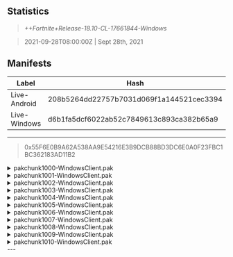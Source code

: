 ## Statistics
> *++Fortnite+Release-18.10-CL-17661844-Windows*

> 2021-09-28T08:00:00Z | Sept 28th, 2021

## Manifests
| Label | Hash | Route |
| - | - | - |
| Live-Android | 208b5264dd22757b7031d069f1a144521cec3394 | [kV0yHY7MzygCzVqYuU-vUaIyDIOvTg](https://github.com/Tectors/Archive/blob/main/manifests/kV0yHY7MzygCzVqYuU-vUaIyDIOvTg.manifest) |
| Live-Windows | d6b1fa5dcf6022ab52c7849613c893ca382b65a9 | [hu7N3s__H28na2Oro06-draLSCt5UQ](https://github.com/Tectors/Archive/blob/main/manifests/hu7N3s__H28na2Oro06-draLSCt5UQ.manifest) |

---

> 0x55F6E0B9A62A538AA9E54216E3B9DCB88BD3DC6E0A0F23FBC1BC362183AD11B2

<details>
  <summary>pakchunk1000-WindowsClient.pak</summary>

  > FortniteGame/Content/Paks/pakchunk1000-WindowsClient.pak

  > 0x81275D6AFCE5D43F664A2DCA802A178D7DDE6F90E0F51AA1D82D69B7AAC3E6B9
  > 00EEB0CEB7585E8C69F90EF8534CA428

  <img src="https://raw.githubusercontent.com/Tectors/Archive/main/storage/cycle/EID_MyEffort_BT5Z0.svg" width="100"> 

</details>

<details>
  <summary>pakchunk1001-WindowsClient.pak</summary>

  > FortniteGame/Content/Paks/pakchunk1001-WindowsClient.pak

  > 0x245029CC0A2893A0D5D6B2CC9E0130A28D29A6B3F5ED7EA08E935CEFD350E370
  > 4F365EB12B55EB9A6BDD99DFC3D02E61

  <img src="https://raw.githubusercontent.com/Tectors/Archive/main/storage/cycle/Pickaxe_ID_670_FNBirthdayMale_FQK1E.svg" width="100"> <img src="https://raw.githubusercontent.com/Tectors/Archive/main/storage/cycle/Emoji_S18_FNBirthday_G7ZPV.svg" width="100"> <img src="https://raw.githubusercontent.com/Tectors/Archive/main/storage/cycle/BID_854_FNBirthday_BA96D.svg" width="100"> 

</details>

<details>
  <summary>pakchunk1002-WindowsClient.pak</summary>

  > FortniteGame/Content/Paks/pakchunk1002-WindowsClient.pak

  > 0xAD70D39BD252E8784B0472035CF45117F784469D43914855E3A40FC5EBEA3160
  > 89D641BBEFFD9A227200861A01807ECF

  <img src="https://raw.githubusercontent.com/Tectors/Archive/main/storage/cycle/EID_Comrade_6O5AK.svg" width="100"> 

</details>

<details>
  <summary>pakchunk1003-WindowsClient.pak</summary>

  > FortniteGame/Content/Paks/pakchunk1003-WindowsClient.pak

  > 0x330BABE77E35A861AE66425BE9A1AAA3BA0F6064B944868BBB79607F99FA7918
  > 8AB2A1D47937F30D49879F4043164045

  <img src="https://raw.githubusercontent.com/Tectors/Archive/main/storage/cycle/LSID_349_DarkTrio2.svg" width="100"> 

</details>

<details>
  <summary>pakchunk1004-WindowsClient.pak</summary>

  > FortniteGame/Content/Paks/pakchunk1004-WindowsClient.pak

  > 0x64B5AF6D447B5E8C351943630BD33183B0C75682409C1AF86FD812CE6C857315
  > 96FD474CBA52137DC5ABF658BE17C792

  <img src="https://raw.githubusercontent.com/Tectors/Archive/main/storage/cycle/BID_862_BigBucksBattleship_1JA5G.svg" width="100"> <img src="https://raw.githubusercontent.com/Tectors/Archive/main/storage/cycle/BID_861_BigBucksTopHat_J5LQQ.svg" width="100"> <img src="https://raw.githubusercontent.com/Tectors/Archive/main/storage/cycle/BID_860_BigBucksRaceCar_5T4NY.svg" width="100"> <img src="https://raw.githubusercontent.com/Tectors/Archive/main/storage/cycle/BID_859_BigBucksPenguin_6NSWA.svg" width="100"> <img src="https://raw.githubusercontent.com/Tectors/Archive/main/storage/cycle/BID_858_BigBucksRex_K3JSQ.svg" width="100"> <img src="https://raw.githubusercontent.com/Tectors/Archive/main/storage/cycle/BID_857_BigBucksCat_XTZ62.svg" width="100"> <img src="https://raw.githubusercontent.com/Tectors/Archive/main/storage/cycle/BID_856_BigBucksDuck_0751N.svg" width="100"> <img src="https://raw.githubusercontent.com/Tectors/Archive/main/storage/cycle/BID_855_BigBucksDog_S1Y8P.svg" width="100"> 

</details>

<details>
  <summary>pakchunk1005-WindowsClient.pak</summary>

  > FortniteGame/Content/Paks/pakchunk1005-WindowsClient.pak

  > 0xFB035D7BD7B1E68DF3BDD8EA80950686A73199E7188905B75B542E3B4D0D51B7
  > A7FAF0883F9147F93079F3A40413A83C

  <img src="https://raw.githubusercontent.com/Tectors/Archive/main/storage/cycle/Wrap_406_Psyche_YFO29.svg" width="100"> <img src="https://raw.githubusercontent.com/Tectors/Archive/main/storage/cycle/Pickaxe_ID_678_PsycheMale_81RMH.svg" width="100"> <img src="https://raw.githubusercontent.com/Tectors/Archive/main/storage/cycle/CID_A_211_Athena_Commando_M_Psyche_JWQP3.svg" width="100"> <img src="https://raw.githubusercontent.com/Tectors/Archive/main/storage/cycle/BID_868_PsycheMale_CTVM0.svg" width="100"> 

</details>

<details>
  <summary>pakchunk1006-WindowsClient.pak</summary>

  > FortniteGame/Content/Paks/pakchunk1006-WindowsClient.pak

  > 0xDE646D492BBD3D30650B736918041C15E9EDEBAD0FB678B81DB197F998F52880
  > C23FA9BDE9342B508B8AABBEEA6699A2

  <img src="https://raw.githubusercontent.com/Tectors/Archive/main/storage/cycle/Wrap_404_CritterFrenzy_SNXC0.svg" width="100"> <img src="https://raw.githubusercontent.com/Tectors/Archive/main/storage/cycle/Pickaxe_ID_676_CritterFrenzyMale_B21OE.svg" width="100"> <img src="https://raw.githubusercontent.com/Tectors/Archive/main/storage/cycle/CID_A_214_Athena_Commando_M_CritterFrenzy_YDM1L.svg" width="100"> <img src="https://raw.githubusercontent.com/Tectors/Archive/main/storage/cycle/BID_867_CritterFrenzy_3VYKQ.svg" width="100"> 

</details>

<details>
  <summary>pakchunk1007-WindowsClient.pak</summary>

  > FortniteGame/Content/Paks/pakchunk1007-WindowsClient.pak

  > 0xBA204332DC1885DC64B5BA93AE1624CC4644AE5069E6006D90B33E4050E8B93E
  > C76299772B1BE272260BF3396F83FC1E

  <img src="https://raw.githubusercontent.com/Tectors/Archive/main/storage/cycle/Trails_ID_102_HightowerVertigo_G63FW.svg" width="100"> <img src="https://raw.githubusercontent.com/Tectors/Archive/main/storage/cycle/Pickaxe_ID_668_ClashVMale1H_5TA18.svg" width="100"> <img src="https://raw.githubusercontent.com/Tectors/Archive/main/storage/cycle/Glider_ID_317_VertigoMale_E3F81.svg" width="100"> <img src="https://raw.githubusercontent.com/Tectors/Archive/main/storage/cycle/Emoji_S18_ClashV_I1DF9.svg" width="100"> <img src="https://raw.githubusercontent.com/Tectors/Archive/main/storage/cycle/EID_Clash_JLK96.svg" width="100"> <img src="https://raw.githubusercontent.com/Tectors/Archive/main/storage/cycle/CID_A_204_Athena_Commando_M_ClashV_SQNVJ.svg" width="100"> <img src="https://raw.githubusercontent.com/Tectors/Archive/main/storage/cycle/BID_849_ClashV_D5UT3.svg" width="100"> 

</details>

<details>
  <summary>pakchunk1008-WindowsClient.pak</summary>

  > FortniteGame/Content/Paks/pakchunk1008-WindowsClient.pak

  > 0xC0217A1B3BB1412C545FD23A785C0624BDF8814ED810F4CAAD938E2F7B0F2F7A
  > D24B0606E503B97BFEB8EF12C6F1340B

  

</details>

<details>
  <summary>pakchunk1009-WindowsClient.pak</summary>

  > FortniteGame/Content/Paks/pakchunk1009-WindowsClient.pak

  > 0xA8E750511F75B32B2A0D110B3A0CFF61567B3E269EF21A9CAE7616F747D7B6F5
  > D517F2A448CCB9B47E5004894BC62ACF

  <img src="https://raw.githubusercontent.com/Tectors/Archive/main/storage/cycle/Pickaxe_ID_680_TomcatMale_LOSMX.svg" width="100"> <img src="https://raw.githubusercontent.com/Tectors/Archive/main/storage/cycle/Glider_ID_318_Wombat_1MQMN.svg" width="100"> <img src="https://raw.githubusercontent.com/Tectors/Archive/main/storage/cycle/CID_A_212_Athena_Commando_M_Tomcat_M1Z6G.svg" width="100"> <img src="https://raw.githubusercontent.com/Tectors/Archive/main/storage/cycle/BID_863_Tomcat_5V2TZ.svg" width="100"> 

</details>

<details>
  <summary>pakchunk1010-WindowsClient.pak</summary>

  > FortniteGame/Content/Paks/pakchunk1010-WindowsClient.pak

  > 0x3718ED6571DEE3DC42D73515B3E5CA8C76DE89CDE9AE414E5A6C24690D6F385C
  > E4D8D083C49828F6BF310ECA74A84F98

  <img src="https://raw.githubusercontent.com/Tectors/Archive/main/storage/cycle/Wrap_396_TextileGold_GC2TL.svg" width="100"> <img src="https://raw.githubusercontent.com/Tectors/Archive/main/storage/cycle/Wrap_395_TextileBlack_DBVU2.svg" width="100"> <img src="https://raw.githubusercontent.com/Tectors/Archive/main/storage/cycle/Wrap_394_TextileSilver_ZUH63.svg" width="100"> <img src="https://raw.githubusercontent.com/Tectors/Archive/main/storage/cycle/SPID_318_Textile1_5WJ1Q.svg" width="100"> <img src="https://raw.githubusercontent.com/Tectors/Archive/main/storage/cycle/SPID_316_Textile2_O0CJQ.svg" width="100"> <img src="https://raw.githubusercontent.com/Tectors/Archive/main/storage/cycle/Pickaxe_ID_675_TextilePupMale_96JZF.svg" width="100"> <img src="https://raw.githubusercontent.com/Tectors/Archive/main/storage/cycle/Glider_ID_316_TextileMale_3S90R.svg" width="100"> <img src="https://raw.githubusercontent.com/Tectors/Archive/main/storage/cycle/EID_Textile_3O8QG.svg" width="100"> <img src="https://raw.githubusercontent.com/Tectors/Archive/main/storage/cycle/CID_A_208_Athena_Commando_M_TextilePup_C85OD.svg" width="100"> <img src="https://raw.githubusercontent.com/Tectors/Archive/main/storage/cycle/CID_A_207_Athena_Commando_M_TextileKnight_9TE8L.svg" width="100"> <img src="https://raw.githubusercontent.com/Tectors/Archive/main/storage/cycle/CID_A_206_Athena_Commando_F_TextileSparkle_V8YSA.svg" width="100"> <img src="https://raw.githubusercontent.com/Tectors/Archive/main/storage/cycle/CID_A_205_Athena_Commando_F_TextileRam_GMRJ0.svg" width="100"> <img src="https://raw.githubusercontent.com/Tectors/Archive/main/storage/cycle/BID_853_TextilePupMale_LFOE4.svg" width="100"> <img src="https://raw.githubusercontent.com/Tectors/Archive/main/storage/cycle/BID_852_TextileSparkleFemale_X8KOH.svg" width="100"> <img src="https://raw.githubusercontent.com/Tectors/Archive/main/storage/cycle/BID_851_TextileKnightMale_MIPJ6.svg" width="100"> <img src="https://raw.githubusercontent.com/Tectors/Archive/main/storage/cycle/BID_850_TextileRamFemale_2R9WR.svg" width="100"> 

</details>
---
